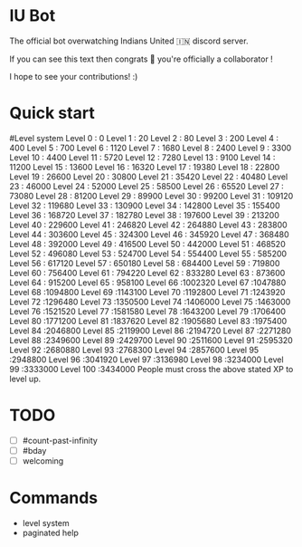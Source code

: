 # IU Bot
The official bot overwatching Indians United 🇮🇳 discord server.

If you can see this text then congrats 🎉 you're officially a collaborator !

I hope to see your contributions! :)

# Quick start
#Level system
Level   0 :      0
Level   1 :     20
Level   2 :     80
Level   3 :    200
Level   4 :    400
Level   5 :    700
Level   6 :   1120
Level   7 :   1680
Level   8 :   2400
Level   9 :   3300
Level  10 :   4400
Level  11 :   5720
Level  12 :   7280
Level  13 :   9100
Level  14 :  11200
Level  15 :  13600
Level  16 :  16320
Level  17 :  19380
Level  18 :  22800
Level  19 :  26600
Level  20 :  30800
Level  21 :  35420
Level  22 :  40480
Level  23 :  46000
Level  24 :  52000
Level  25 :  58500
Level  26 :  65520
Level  27 :  73080
Level  28 :  81200
Level  29 :  89900
Level  30 :  99200
Level  31 : 109120
Level  32 : 119680
Level  33 : 130900
Level  34 : 142800
Level  35 : 155400
Level  36 : 168720
Level  37 : 182780
Level  38 : 197600
Level  39 : 213200
Level  40 : 229600
Level  41 : 246820
Level  42 : 264880
Level  43 : 283800
Level  44 : 303600
Level  45 : 324300
Level  46 : 345920
Level  47 : 368480
Level  48 : 392000
Level  49 : 416500
Level  50 : 442000
Level  51 : 468520
Level  52 : 496080
Level  53 : 524700
Level  54 : 554400
Level  55 : 585200
Level  56 : 617120
Level  57 : 650180
Level  58 : 684400
Level  59 : 719800
Level  60 : 756400
Level  61 : 794220
Level  62 : 833280
Level  63 : 873600
Level  64 : 915200
Level  65 : 958100
Level  66 :1002320
Level  67 :1047880
Level  68 :1094800
Level  69 :1143100
Level  70 :1192800
Level  71 :1243920
Level  72 :1296480
Level  73 :1350500
Level  74 :1406000
Level  75 :1463000
Level  76 :1521520
Level  77 :1581580
Level  78 :1643200
Level  79 :1706400
Level  80 :1771200
Level  81 :1837620
Level  82 :1905680
Level  83 :1975400
Level  84 :2046800
Level  85 :2119900
Level  86 :2194720
Level  87 :2271280
Level  88 :2349600
Level  89 :2429700
Level  90 :2511600
Level  91 :2595320
Level  92 :2680880
Level  93 :2768300
Level  94 :2857600
Level  95 :2948800
Level  96 :3041920
Level  97 :3136980
Level  98 :3234000
Level  99 :3333000
Level 100 :3434000
People must cross the above stated XP to level up.

# TODO

- [ ] #count-past-infinity
- [ ] #bday
- [ ] welcoming

# Commands
* level system
* paginated help
